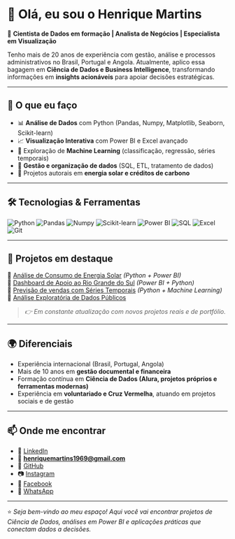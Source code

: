 # 👋 Olá, eu sou o Henrique Martins  

🎯 **Cientista de Dados em formação | Analista de Negócios | Especialista em Visualização**  

Tenho mais de 20 anos de experiência com gestão, análise e processos administrativos no Brasil, Portugal e Angola. Atualmente, aplico essa bagagem em **Ciência de Dados e Business Intelligence**, transformando informações em **insights acionáveis** para apoiar decisões estratégicas.  

---

## 🚀 O que eu faço
- 📊 **Análise de Dados** com Python (Pandas, Numpy, Matplotlib, Seaborn, Scikit-learn)  
- 📈 **Visualização Interativa** com Power BI e Excel avançado  
- 🤖 Exploração de **Machine Learning** (classificação, regressão, séries temporais)  
- 🔎 **Gestão e organização de dados** (SQL, ETL, tratamento de dados)  
- 🌱 Projetos autorais em **energia solar e créditos de carbono**  

---

## 🛠️ Tecnologias & Ferramentas
![Python](https://img.shields.io/badge/Python-3776AB?style=for-the-badge&logo=python&logoColor=white)
![Pandas](https://img.shields.io/badge/Pandas-150458?style=for-the-badge&logo=pandas&logoColor=white)
![Numpy](https://img.shields.io/badge/Numpy-013243?style=for-the-badge&logo=numpy&logoColor=white)
![Scikit-learn](https://img.shields.io/badge/Scikit--learn-F7931E?style=for-the-badge&logo=scikit-learn&logoColor=white)
![Power BI](https://img.shields.io/badge/PowerBI-F2C811?style=for-the-badge&logo=powerbi&logoColor=black)
![SQL](https://img.shields.io/badge/SQL-4479A1?style=for-the-badge&logo=database&logoColor=white)
![Excel](https://img.shields.io/badge/Excel-217346?style=for-the-badge&logo=microsoft-excel&logoColor=white)
![Git](https://img.shields.io/badge/Git-F05032?style=for-the-badge&logo=git&logoColor=white)

---

## 📂 Projetos em destaque
🔹 [Análise de Consumo de Energia Solar](#) *(Python + Power BI)*  
🔹 [Dashboard de Apoio ao Rio Grande do Sul](#) *(Power BI + Python)*  
🔹 [Previsão de vendas com Séries Temporais](#) *(Python + Machine Learning)*  
🔹 [Análise Exploratória de Dados Públicos](#)  

> *👉 Em constante atualização com novos projetos reais e de portfólio.*  

---

## 🌍 Diferenciais
- Experiência internacional (Brasil, Portugal, Angola)  
- Mais de 10 anos em **gestão documental e financeira**  
- Formação contínua em **Ciência de Dados (Alura, projetos próprios e ferramentas modernas)**  
- Experiência em **voluntariado e Cruz Vermelha**, atuando em projetos sociais e de gestão  

---

## 📫 Onde me encontrar
- 💼 [LinkedIn](https://www.linkedin.com/in/henrique-martins-08402018/)  
- 📧 **henriquemartins1969@gmail.com**  
- 🐙 [GitHub](https://github.com/henriquemartins1969)  
- 📷 [Instagram](https://www.instagram.com/henrique.martins.paz/)  
- 📘 [Facebook](https://www.facebook.com/henrique.martins.paz/)  
- 📱 [WhatsApp](https://wa.me/5553999944129)



---

⭐ *Seja bem-vindo ao meu espaço! Aqui você vai encontrar projetos de Ciência de Dados, análises em Power BI e aplicações práticas que conectam dados a decisões.*
